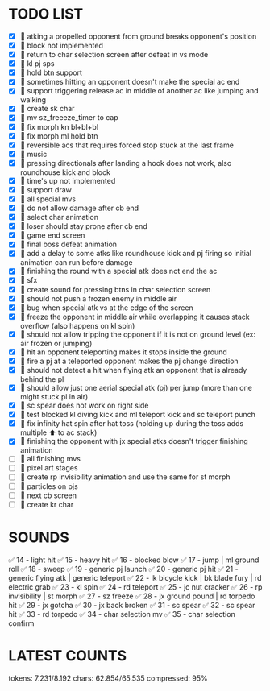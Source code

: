 # TODO LIST

- [x] 🐞 atking a propelled opponent from ground breaks opponent's position
- [x] 🚀 block not implemented
- [x] 🚀 return to char selection screen after defeat in vs mode
- [x] 🚀 kl pj sps
- [x] 🚀 hold btn support
- [x] 🐞 sometimes hitting an opponent doesn't make the special ac end
- [x] 🚀 support triggering release ac in middle of another ac like jumping and walking
- [x] 🚀 create sk char
- [x] 🐞 mv sz_freeeze_timer to cap
- [x] 🐞 fix morph kn bl+bl+bl
- [x] 🐞 fix morph ml hold btn
- [x] 🐞 reversible acs that requires forced stop stuck at the last frame
- [x] 🚀 music
- [x] 🐞 pressing directionals after landing a hook does not work, also roundhouse kick and block
- [x] 🚀 time's up not implemented
- [x] 🚀 support draw
- [x] 🚀 all special mvs
- [x] 🐞 do not allow damage after cb end
- [x] 🚀 select char animation
- [x] 🐞 loser should stay prone after cb end
- [x] 🚀 game end screen
- [x] 🚀 final boss defeat animation
- [x] 🚀 add a delay to some atks like roundhouse kick and pj firing so initial animation can run before damage
- [x] 🐞 finishing the round with a special atk does not end the ac
- [x] 🚀 sfx
- [x] 🚀 create sound for pressing btns in char selection screen
- [x] 🐞 should not push a frozen enemy in middle air
- [x] 🐞 bug when special atk vs at the edge of the screen
- [x] 🐞 freeze the opponent in middle air while overlapping it causes stack overflow (also happens on kl spin)
- [x] 🐞 should not allow tripping the opponent if it is not on ground level (ex: air frozen or jumping)
- [x] 🐞 hit an opponent teleporting makes it stops inside the ground
- [x] 🐞 fire a pj at a teleported opponent makes the pj change direction
- [x] 🐞 should not detect a hit when flying atk an opponent that is already behind the pl
- [x] 🐞 should allow just one aerial special atk (pj) per jump (more than one might stuck pl in air)
- [x] 🐞 sc spear does not work on right side
- [x] 🚀 test blocked kl diving kick and ml teleport kick and sc teleport punch
- [x] 🐞 fix infinity hat spin after hat toss (holding up during the toss adds multiple ⬆️ to ac stack)
- [x] 🐞 finishing the opponent with jx special atks doesn't trigger finishing animation
- [ ] 🚀 all finishing mvs
- [ ] 🚀 pixel art stages
- [ ] 🚀 create rp invisibility animation and use the same for st morph
- [ ] 🚀 particles on pjs
- [ ] 🚀 next cb screen
- [ ] 🚀 create kr char

# SOUNDS
✅ 14 - light hit
✅ 15 - heavy hit
✅ 16 - blocked blow
✅ 17 - jump | ml ground roll
✅ 18 - sweep
✅ 19 - generic pj launch
✅ 20 - generic pj hit
✅ 21 - generic flying atk | generic teleport
✅ 22 - lk bicycle kick | bk blade fury | rd electric grab
✅ 23 - kl spin
✅ 24 - rd teleport
✅ 25 - jc nut cracker
✅ 26 - rp invisibility | st morph
✅ 27 - sz freeze
✅ 28 - jx ground pound | rd torpedo hit
✅ 29 - jx gotcha
✅ 30 - jx back broken
✅ 31 - sc spear
✅ 32 - sc spear hit
✅ 33 - rd torpedo
✅ 34 - char selection mv
✅ 35 - char selection confirm

# LATEST COUNTS
tokens: 7.231/8.192
chars: 62.854/65.535
compressed: 95%